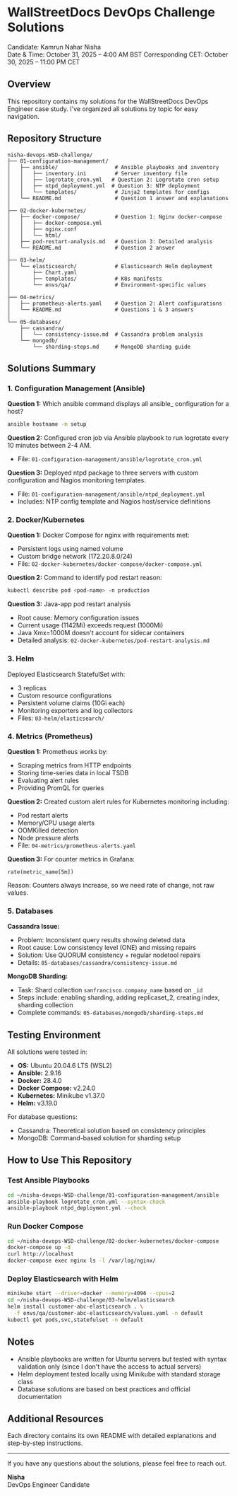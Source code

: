 # WallStreetDocs DevOps Challenge Solutions

Candidate: Kamrun Nahar Nisha  
Date & Time: October 31, 2025 – 4:00 AM BST
Corresponding CET: October 30, 2025 – 11:00 PM CET

## Overview

This repository contains my solutions for the WallStreetDocs DevOps Engineer case study. I've organized all solutions by topic for easy navigation.

## Repository Structure

```
nisha-devops-WSD-challenge/
├── 01-configuration-management/  
│   ├── ansible/                  # Ansible playbooks and inventory
│   │   ├── inventory.ini         # Server inventory file
│   │   ├── logrotate_cron.yml   # Question 2: Logrotate cron setup
│   │   ├── ntpd_deployment.yml  # Question 3: NTP deployment
│   │   └── templates/            # Jinja2 templates for configs
│   └── README.md                 # Question 1 answer and explanations
│
├── 02-docker-kubernetes/
│   ├── docker-compose/           # Question 1: Nginx docker-compose
│   │   ├── docker-compose.yml
│   │   ├── nginx.conf
│   │   └── html/
│   ├── pod-restart-analysis.md   # Question 3: Detailed analysis
│   └── README.md                 # Question 2 answer
│
├── 03-helm/
│   └── elasticsearch/            # Elasticsearch Helm deployment
│       ├── Chart.yaml
│       ├── templates/            # K8s manifests
│       └── envs/qa/              # Environment-specific values
│
├── 04-metrics/
│   ├── prometheus-alerts.yaml    # Question 2: Alert configurations
│   └── README.md                 # Questions 1 & 3 answers
│
└── 05-databases/
    ├── cassandra/
    │   └── consistency-issue.md  # Cassandra problem analysis
    └── mongodb/
        └── sharding-steps.md     # MongoDB sharding guide
```

## Solutions Summary

### 1. Configuration Management (Ansible)

**Question 1:** Which ansible command displays all ansible_ configuration for a host?
```bash
ansible hostname -m setup
```

**Question 2:** Configured cron job via Ansible playbook to run logrotate every 10 minutes between 2-4 AM.
- File: `01-configuration-management/ansible/logrotate_cron.yml`

**Question 3:** Deployed ntpd package to three servers with custom configuration and Nagios monitoring templates.
- File: `01-configuration-management/ansible/ntpd_deployment.yml`
- Includes: NTP config template and Nagios host/service definitions

### 2. Docker/Kubernetes

**Question 1:** Docker Compose for nginx with requirements met:
- Persistent logs using named volume
- Custom bridge network (172.20.8.0/24)
- File: `02-docker-kubernetes/docker-compose/docker-compose.yml`

**Question 2:** Command to identify pod restart reason:
```bash
kubectl describe pod <pod-name> -n production
```

**Question 3:** Java-app pod restart analysis
- Root cause: Memory configuration issues
- Current usage (1142Mi) exceeds request (1000Mi)
- Java Xmx=1000M doesn't account for sidecar containers
- Detailed analysis: `02-docker-kubernetes/pod-restart-analysis.md`

### 3. Helm

Deployed Elasticsearch StatefulSet with:
- 3 replicas
- Custom resource configurations
- Persistent volume claims (10Gi each)
- Monitoring exporters and log collectors
- Files: `03-helm/elasticsearch/`

### 4. Metrics (Prometheus)

**Question 1:** Prometheus works by:
- Scraping metrics from HTTP endpoints
- Storing time-series data in local TSDB
- Evaluating alert rules
- Providing PromQL for queries

**Question 2:** Created custom alert rules for Kubernetes monitoring including:
- Pod restart alerts
- Memory/CPU usage alerts
- OOMKilled detection
- Node pressure alerts
- File: `04-metrics/prometheus-alerts.yaml`

**Question 3:** For counter metrics in Grafana:
```promql
rate(metric_name[5m])
```
Reason: Counters always increase, so we need rate of change, not raw values.

### 5. Databases

**Cassandra Issue:**
- Problem: Inconsistent query results showing deleted data
- Root cause: Low consistency level (ONE) and missing repairs
- Solution: Use QUORUM consistency + regular nodetool repairs
- Details: `05-databases/cassandra/consistency-issue.md`

**MongoDB Sharding:**
- Task: Shard collection `sanfrancisco.company_name` based on `_id`
- Steps include: enabling sharding, adding replicaset_2, creating index, sharding collection
- Complete commands: `05-databases/mongodb/sharding-steps.md`

## Testing Environment

All solutions were tested in:
- **OS:** Ubuntu 20.04.6 LTS (WSL2)
- **Ansible:** 2.9.16
- **Docker:** 28.4.0
- **Docker Compose:** v2.24.0
- **Kubernetes:** Minikube v1.37.0
- **Helm:** v3.19.0

For database questions:
- Cassandra: Theoretical solution based on consistency principles
- MongoDB: Command-based solution for sharding setup

## How to Use This Repository

### Test Ansible Playbooks
```bash
cd ~/nisha-devops-WSD-challenge/01-configuration-management/ansible
ansible-playbook logrotate_cron.yml --syntax-check
ansible-playbook ntpd_deployment.yml --check
```

### Run Docker Compose
```bash
cd ~/nisha-devops-WSD-challenge/02-docker-kubernetes/docker-compose
docker-compose up -d
curl http://localhost
docker-compose exec nginx ls -l /var/log/nginx/
```

### Deploy Elasticsearch with Helm
```bash
minikube start --driver=docker --memory=4096 --cpus=2
cd ~/nisha-devops-WSD-challenge/03-helm/elasticsearch
helm install customer-abc-elasticsearch . \
  -f envs/qa/customer-abc-elasticsearch/values.yaml -n default
kubectl get pods,svc,statefulset -n default
```

## Notes

- Ansible playbooks are written for Ubuntu servers but tested with syntax validation only (since I don't have the access to actual servers)
- Helm deployment tested locally using Minikube with standard storage class
- Database solutions are based on best practices and official documentation

## Additional Resources

Each directory contains its own README with detailed explanations and step-by-step instructions.

---

If you have any questions about the solutions, please feel free to reach out.

**Nisha**  
DevOps Engineer Candidate
